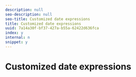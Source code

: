 ```yaml
---
description: null
seo-description: null
seo-title: Customized date expressions
title: Customized date expressions
uuid: 7a14a30f-bf37-427a-b55a-62422d636fca
index: y
internal: n
snippet: y
---
```


# Customized date expressions

